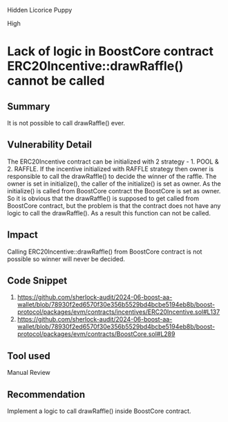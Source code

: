 Hidden Licorice Puppy

High

# Lack of logic in BoostCore contract ERC20Incentive::drawRaffle() cannot be called

## Summary
It is not possible to call drawRaffle() ever.
## Vulnerability Detail
The ERC20Incentive contract can be initialized with 2 strategy - 1. POOL & 2. RAFFLE. If the incentive initialized with RAFFLE strategy then owner is responsible to call the drawRaffle() to decide the winner of the raffle. The owner is set in initialize(), the caller of the initialize() is set as owner. As the initialize() is called from BoostCore contract the BoostCore is set as owner. So it is obvious that the drawRaffle() is supposed to get called from BoostCore contract, but the problem is that the contract does not have any logic to call the drawRaffle(). As a result this function can not be called.
## Impact
Calling ERC20Incentive::drawRaffle() from BoostCore contract is not possible so winner will never be decided.
## Code Snippet
1. https://github.com/sherlock-audit/2024-06-boost-aa-wallet/blob/78930f2ed6570f30e356b5529bd4bcbe5194eb8b/boost-protocol/packages/evm/contracts/incentives/ERC20Incentive.sol#L137
2. https://github.com/sherlock-audit/2024-06-boost-aa-wallet/blob/78930f2ed6570f30e356b5529bd4bcbe5194eb8b/boost-protocol/packages/evm/contracts/BoostCore.sol#L289
## Tool used

Manual Review

## Recommendation
Implement a logic to call drawRaffle() inside BoostCore contract.
